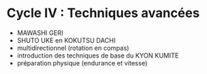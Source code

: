 # Cycle IV : Techniques avancées

- MAWASHI GERI
- SHUTO UKE en KOKUTSU DACHI
- multidirectionnel (rotation en compas)
- introduction des techniques de base du KYON KUMITE
- préparation physique (endurance et vitesse)

```{tableofcontents}
```